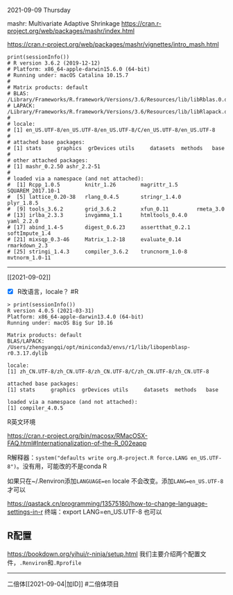 2021-09-09 Thursday

mashr: Multivariate Adaptive Shrinkage
https://cran.r-project.org/web/packages/mashr/index.html

https://cran.r-project.org/web/packages/mashr/vignettes/intro_mash.html

```
print(sessionInfo())
# R version 3.6.2 (2019-12-12)
# Platform: x86_64-apple-darwin15.6.0 (64-bit)
# Running under: macOS Catalina 10.15.7
# 
# Matrix products: default
# BLAS:   /Library/Frameworks/R.framework/Versions/3.6/Resources/lib/libRblas.0.dylib
# LAPACK: /Library/Frameworks/R.framework/Versions/3.6/Resources/lib/libRlapack.dylib
# 
# locale:
# [1] en_US.UTF-8/en_US.UTF-8/en_US.UTF-8/C/en_US.UTF-8/en_US.UTF-8
# 
# attached base packages:
# [1] stats     graphics  grDevices utils     datasets  methods   base     
# 
# other attached packages:
# [1] mashr_0.2.50 ashr_2.2-51 
# 
# loaded via a namespace (and not attached):
#  [1] Rcpp_1.0.5        knitr_1.26        magrittr_1.5      SQUAREM_2017.10-1
#  [5] lattice_0.20-38   rlang_0.4.5       stringr_1.4.0     plyr_1.8.5       
#  [9] tools_3.6.2       grid_3.6.2        xfun_0.11         rmeta_3.0        
# [13] irlba_2.3.3       invgamma_1.1      htmltools_0.4.0   yaml_2.2.0       
# [17] abind_1.4-5       digest_0.6.23     assertthat_0.2.1  softImpute_1.4   
# [21] mixsqp_0.3-46     Matrix_1.2-18     evaluate_0.14     rmarkdown_2.3    
# [25] stringi_1.4.3     compiler_3.6.2    truncnorm_1.0-8   mvtnorm_1.0-11
```


---

[[2021-09-02]]
- [x] R改语言，locale？ #R


```
> print(sessionInfo())
R version 4.0.5 (2021-03-31)
Platform: x86_64-apple-darwin13.4.0 (64-bit)
Running under: macOS Big Sur 10.16

Matrix products: default
BLAS/LAPACK: /Users/zhengyangqi/opt/miniconda3/envs/r1/lib/libopenblasp-r0.3.17.dylib

locale:
[1] zh_CN.UTF-8/zh_CN.UTF-8/zh_CN.UTF-8/C/zh_CN.UTF-8/zh_CN.UTF-8

attached base packages:
[1] stats     graphics  grDevices utils     datasets  methods   base

loaded via a namespace (and not attached):
[1] compiler_4.0.5
```

R英文环境

https://cran.r-project.org/bin/macosx/RMacOSX-FAQ.html#Internationalization-of-the-R_002eapp

R解释器：`system("defaults write org.R-project.R force.LANG en_US.UTF-8")`。没有用，可能改的不是conda R


如果只在~/.Renviron添加`LANGUAGE=en` locale 不会改变。添加`LANG=en_US.UTF-8`才可以

https://qastack.cn/programming/13575180/how-to-change-language-settings-in-r
终端：export LANG=en_US.UTF-8 也可以

## R配置
https://bookdown.org/yihui/r-ninja/setup.html
我们主要介绍两个配置文件，`.Renviron`和`.Rprofile`





---




二倍体[[2021-09-04|加ID]] #二倍体项目